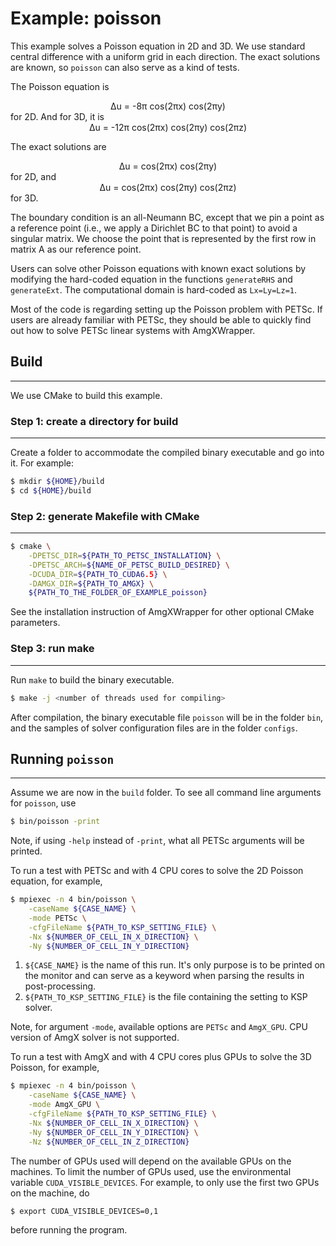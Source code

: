 # Example: poisson

This example solves a Poisson equation in 2D and 3D. We use standard central
difference with a uniform grid in each direction. The exact solutions are
known, so `poisson` can also serve as a kind of tests.

The Poisson equation is
<center>Δu = -8π cos(2πx) cos(2πy)</center>
for 2D. And for 3D, it is
<center>Δu = -12π cos(2πx) cos(2πy) cos(2πz)</center>

The exact solutions are
<center>Δu = cos(2πx) cos(2πy)</center>
for 2D, and
<center>Δu = cos(2πx) cos(2πy) cos(2πz)</center>
for 3D.

The boundary condition is an all-Neumann BC, except that we pin a point as a
reference point (i.e., we apply a Dirichlet BC to that point) to avoid a singular
matrix. We choose the point that is represented by the first row in matrix A
as our reference point.

Users can solve other Poisson equations with known exact solutions by modifying
the hard-coded equation in the functions `generateRHS` and `generateExt`. The
computational domain is hard-coded as `Lx=Ly=Lz=1`.

Most of the code is regarding setting up the Poisson problem with PETSc. If users
are already familiar with PETSc, they should be able to quickly find out how to
solve PETSc linear systems with AmgXWrapper.

## Build
---------

We use CMake to build this example.

### Step 1: create a directory for build
-----------------------------------------

Create a folder to accommodate the compiled binary executable and go into
it. For example:

```bash
$ mkdir ${HOME}/build
$ cd ${HOME}/build
```

### Step 2: generate Makefile with CMake
-----------------------------------------

```bash
$ cmake \
    -DPETSC_DIR=${PATH_TO_PETSC_INSTALLATION} \
    -DPETSC_ARCH=${NAME_OF_PETSC_BUILD_DESIRED} \
    -DCUDA_DIR=${PATH_TO_CUDA6.5} \
    -DAMGX_DIR=${PATH_TO_AMGX} \
    ${PATH_TO_THE_FOLDER_OF_EXAMPLE_poisson}
```

See the installation instruction of AmgXWrapper for other optional CMake parameters.

### Step 3: run make
---------------------

Run `make` to build the binary executable.

```bash
$ make -j <number of threads used for compiling>
```

After compilation, the binary executable file `poisson` will be in the
folder `bin`, and the samples of solver configuration files are in the folder
`configs`.


## Running `poisson`
--------------------------

Assume we are now in the `build` folder. To see all command line arguments for
`poisson`, use

```bash
$ bin/poisson -print
```

Note, if using `-help` instead of `-print`, what all PETSc arguments will be printed.

To run a test with PETSc and with 4 CPU cores to solve the 2D Poisson equation, for example,

```bash
$ mpiexec -n 4 bin/poisson \
    -caseName ${CASE_NAME} \
    -mode PETSc \
    -cfgFileName ${PATH_TO_KSP_SETTING_FILE} \
    -Nx ${NUMBER_OF_CELL_IN_X_DIRECTION} \
    -Ny ${NUMBER_OF_CELL_IN_Y_DIRECTION}
```

1. `${CASE_NAME}` is the name of this run. It's only purpose is to be printed on
    the monitor and can serve as a keyword when parsing the results in post-processing.
2. `${PATH_TO_KSP_SETTING_FILE}` is the file containing the setting to KSP solver.

Note, for argument `-mode`, available options are `PETSc` and `AmgX_GPU`.
CPU version of AmgX solver is not supported.

To run a test with AmgX and with 4 CPU cores plus GPUs to solve the 3D Poisson,
for example,

```bash
$ mpiexec -n 4 bin/poisson \
    -caseName ${CASE_NAME} \
    -mode AmgX_GPU \
    -cfgFileName ${PATH_TO_KSP_SETTING_FILE} \
    -Nx ${NUMBER_OF_CELL_IN_X_DIRECTION} \
    -Ny ${NUMBER_OF_CELL_IN_Y_DIRECTION} \
    -Nz ${NUMBER_OF_CELL_IN_Z_DIRECTION}
```

The number of GPUs used will depend on the available GPUs on the machines. To
limit the number of GPUs used, use the environmental variable `CUDA_VISIBLE_DEVICES`.
For example, to only use the first two GPUs on the machine, do

```bash
$ export CUDA_VISIBLE_DEVICES=0,1
```

before running the program.
